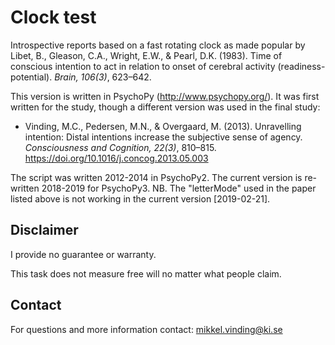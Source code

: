 # Clock test
Introspective reports based on a fast rotating clock as made popular by Libet, B., Gleason, C.A., Wright, E.W., & Pearl, D.K. (1983). Time of conscious intention to act in relation to onset of cerebral activity (readiness-potential). *Brain, 106(3)*, 623–642.

This version is written in PsychoPy (http://www.psychopy.org/). It was first written for the study, though a different version was used in the final study:

* Vinding, M.C., Pedersen, M.N., & Overgaard, M. (2013). Unravelling intention: Distal intentions increase the subjective sense of agency. *Consciousness and Cognition, 22(3)*, 810–815. https://doi.org/10.1016/j.concog.2013.05.003

The script was written 2012-2014 in PsychoPy2. The current version is re-written 2018-2019 for PsychoPy3.
NB. The "letterMode" used in the paper listed above is not working in the current version [2019-02-21].

## Disclaimer
I provide no guarantee or warranty.

This task does not measure free will no matter what people claim.

## Contact
For questions and more information contact: mikkel.vinding@ki.se
